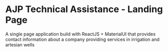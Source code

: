 # AJP Technical Assistance - Landing Page

A single page application build with ReactJS + MaterialUI that provides contact information about a company providing services in irrigation and artesian wells
